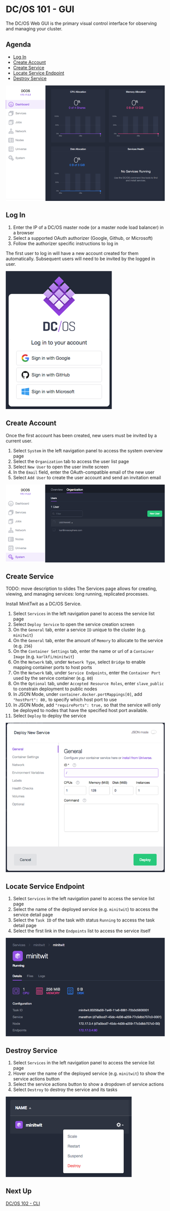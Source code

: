 # DC/OS 101 - GUI

The DC/OS Web GUI is the primary visual control interface for observing and managing your cluster.

## Agenda

- [Log In](#log-in)
- [Create Account](#create-account)
- [Create Service](#create-service)
- [Locate Service Endpoint](#locate-service-endpoint)
- [Destroy Service](#destroy-service)

![Dashboard](images/dcos-dashboard.png)

## Log In

1. Enter the IP of a DC/OS master node (or a master node load balancer) in a browser
1. Select a supported OAuth authorizer (Google, Github, or Microsoft)
1. Follow the authorizer specific instructions to log in

The first user to log in will have a new account created for them automatically.
Subsequent users will need to be invited by the logged in user.

![Login Screen](images/dcos-login.png)

## Create Account

Once the first account has been created, new users must be invited by a current user.

1. Select `System` in the left navigation panel to access the system overview page
1. Select the `Organization` tab to access the user list page
1. Select `New User` to open the user invite screen
1. In the `Email` field, enter the OAuth-compatible email of the new user
1. Select `Add User` to create the user account and send an invitation email

![User List](images/dcos-user-list.png)

## Create Service

TODO: move description to slides
The Services page allows for creating, viewing, and managing services: long running, replicated processes.

Install MinitTwit as a DC/OS Service.

1. Select `Services` in the left navigation panel to access the service list page
1. Select `Deploy Service` to open the service creation screen
1. On the `General` tab, enter a service `ID` unique to the cluster (e.g. `minitwit`)
1. On the `General` tab, enter the amount of `Memory` to allocate to the service (e.g. `256`)
1. On the `Container Settings` tab, enter the name or url of a `Container Image` (e.g. `karlkfi/minitwit`)
1. On the `Network` tab, under `Network Type`, select `Bridge` to enable mapping container ports to host ports
1. On the `Network` tab, under `Service Endpoints`, enter the `Container Port` used by the service container (e.g. `80`)
1. On the `Optional` tab, under `Accepted Resource Roles`, enter `slave_public` to constrain deployment to public nodes
1. In JSON Mode, under `container.docker.portMappings[0]`, add `"hostPort": 80,` to specify which host port to use
1. In JSON Mode, add `"requirePorts": true,` so that the service will only be deployed to nodes that have the specified host port available.
1. Select `Deploy` to deploy the service

![Deploy New Service](images/dcos-service-create.png)

## Locate Service Endpoint

1. Select `Services` in the left navigation panel to access the service list page
1. Select the name of the deployed service (e.g. `minitwit`) to access the service detail page
1. Select the `Task ID` of the task with status `Running` to access the task detail page
1. Select the first link in the `Endpoints` list to access the service itself

![Service Task Details](images/dcos-service-task-details.png)

## Destroy Service

1. Select `Services` in the left navigation panel to access the service list page
1. Hover over the name of the deployed service (e.g. `minitwit`) to show the service actions button
1. Select the service actions button to show a dropdown of service actions
1. Select `Destroy` to destroy the service and its tasks

![Service Actions](images/dcos-service-actions.png)

## Next Up

[DC/OS 102 - CLI](dcos-102.md)
